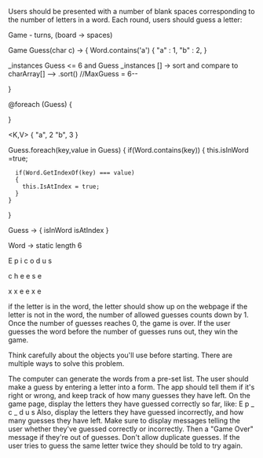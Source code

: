 Users should be presented with a number of blank spaces corresponding to the number of letters in a word. Each round, users should guess a letter:

Game - turns, (board -> spaces)

Game
 Guess(char c) -> 
 {
    Word.contains('a') 
     {
      "a" : 1,
      "b" : 2,
     }
 
  _instances Guess <= 6 and Guess _instances [] -> sort and compare to  charArray[]   --> .sort()
  //MaxGuess = 6--
  
 }

  @foreach (Guess)
  {
    <div class = col-s-6>
  }

  <K,V> 
  {
    "a", 2
    "b", 3
  }

  Guess.foreach(key,value in Guess)
  {
    if(Word.contains(key))
    {
      this.isInWord =true;

      if(Word.GetIndexOf(key) === value)
      {
        this.IsAtIndex = true;
      }
    }
  }




 Guess -> {
  isInWord
  isAtIndex
}

Word -> static length 6

 E p i c o d u s

c h e e s e

x x e e x e



if the letter is in the word, the letter should show up on the webpage
if the letter is not in the word, the number of allowed guesses counts down by 1.
Once the number of guesses reaches 0, the game is over. If the user guesses the word before the number of guesses runs out, they win the game.

Think carefully about the objects you'll use before starting. There are multiple ways to solve this problem.

The computer can generate the words from a pre-set list.
The user should make a guess by entering a letter into a form. The app should tell them if it's right or wrong, and keep track of how many guesses they have left.
On the game page, display the letters they have guessed correctly so far, like: E p _ c _ d u s
Also, display the letters they have guessed incorrectly, and how many guesses they have left.
Make sure to display messages telling the user whether they've guessed correctly or incorrectly. Then a "Game Over" message if they're out of guesses.
Don't allow duplicate guesses. If the user tries to guess the same letter twice they should be told to try again.